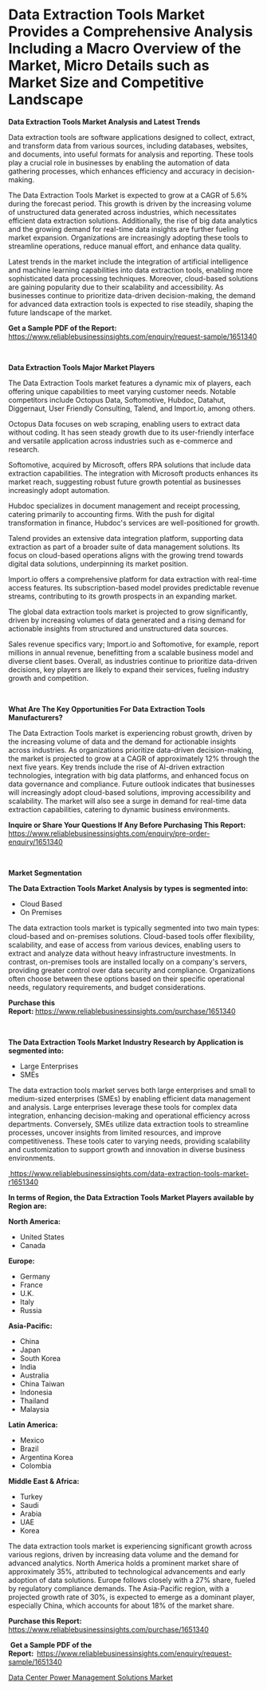 <p><h1>Data Extraction Tools Market Provides a Comprehensive Analysis Including a Macro Overview of the Market, Micro Details such as Market Size and Competitive Landscape</h1></p><p><strong>Data Extraction Tools Market Analysis and Latest Trends</strong></p>
<p><p>Data extraction tools are software applications designed to collect, extract, and transform data from various sources, including databases, websites, and documents, into useful formats for analysis and reporting. These tools play a crucial role in businesses by enabling the automation of data gathering processes, which enhances efficiency and accuracy in decision-making.</p><p>The Data Extraction Tools Market is expected to grow at a CAGR of 5.6% during the forecast period. This growth is driven by the increasing volume of unstructured data generated across industries, which necessitates efficient data extraction solutions. Additionally, the rise of big data analytics and the growing demand for real-time data insights are further fueling market expansion. Organizations are increasingly adopting these tools to streamline operations, reduce manual effort, and enhance data quality.</p><p>Latest trends in the market include the integration of artificial intelligence and machine learning capabilities into data extraction tools, enabling more sophisticated data processing techniques. Moreover, cloud-based solutions are gaining popularity due to their scalability and accessibility. As businesses continue to prioritize data-driven decision-making, the demand for advanced data extraction tools is expected to rise steadily, shaping the future landscape of the market.</p></p>
<p><strong>Get a Sample PDF of the Report:&nbsp;</strong> <a href="https://www.reliablebusinessinsights.com/enquiry/request-sample/1651340?utm_campaign=3007&utm_medium=2&utm_source=Github&utm_content=ia&utm_term=09032025&utm_id=data-extraction-tools">https://www.reliablebusinessinsights.com/enquiry/request-sample/1651340</a></p>
<p>&nbsp;</p>
<p><strong>Data Extraction Tools Major Market Players</strong></p>
<p><p>The Data Extraction Tools market features a dynamic mix of players, each offering unique capabilities to meet varying customer needs. Notable competitors include Octopus Data, Softomotive, Hubdoc, Datahut, Diggernaut, User Friendly Consulting, Talend, and Import.io, among others.</p><p>Octopus Data focuses on web scraping, enabling users to extract data without coding. It has seen steady growth due to its user-friendly interface and versatile application across industries such as e-commerce and research.</p><p>Softomotive, acquired by Microsoft, offers RPA solutions that include data extraction capabilities. The integration with Microsoft products enhances its market reach, suggesting robust future growth potential as businesses increasingly adopt automation.</p><p>Hubdoc specializes in document management and receipt processing, catering primarily to accounting firms. With the push for digital transformation in finance, Hubdoc's services are well-positioned for growth.</p><p>Talend provides an extensive data integration platform, supporting data extraction as part of a broader suite of data management solutions. Its focus on cloud-based operations aligns with the growing trend towards digital data solutions, underpinning its market position.</p><p>Import.io offers a comprehensive platform for data extraction with real-time access features. Its subscription-based model provides predictable revenue streams, contributing to its growth prospects in an expanding market.</p><p>The global data extraction tools market is projected to grow significantly, driven by increasing volumes of data generated and a rising demand for actionable insights from structured and unstructured data sources.</p><p>Sales revenue specifics vary; Import.io and Softomotive, for example, report millions in annual revenue, benefitting from a scalable business model and diverse client bases. Overall, as industries continue to prioritize data-driven decisions, key players are likely to expand their services, fueling industry growth and competition.</p></p>
<p>&nbsp;</p>
<p><strong>What Are The Key Opportunities For Data Extraction Tools Manufacturers?</strong></p>
<p><p>The Data Extraction Tools market is experiencing robust growth, driven by the increasing volume of data and the demand for actionable insights across industries. As organizations prioritize data-driven decision-making, the market is projected to grow at a CAGR of approximately 12% through the next five years. Key trends include the rise of AI-driven extraction technologies, integration with big data platforms, and enhanced focus on data governance and compliance. Future outlook indicates that businesses will increasingly adopt cloud-based solutions, improving accessibility and scalability. The market will also see a surge in demand for real-time data extraction capabilities, catering to dynamic business environments.</p></p>
<p><strong>Inquire or Share Your Questions If Any Before Purchasing This Report:</strong> <a href="https://www.reliablebusinessinsights.com/enquiry/pre-order-enquiry/1651340?utm_campaign=3007&utm_medium=2&utm_source=Github&utm_content=ia&utm_term=09032025&utm_id=data-extraction-tools">https://www.reliablebusinessinsights.com/enquiry/pre-order-enquiry/1651340</a></p>
<p>&nbsp;</p>
<p><strong>Market Segmentation</strong></p>
<p><strong>The Data Extraction Tools Market Analysis by types is segmented into:</strong></p>
<p><ul><li>Cloud Based</li><li>On Premises</li></ul></p>
<p><p>The data extraction tools market is typically segmented into two main types: cloud-based and on-premises solutions. Cloud-based tools offer flexibility, scalability, and ease of access from various devices, enabling users to extract and analyze data without heavy infrastructure investments. In contrast, on-premises tools are installed locally on a company's servers, providing greater control over data security and compliance. Organizations often choose between these options based on their specific operational needs, regulatory requirements, and budget considerations.</p></p>
<p><strong>Purchase this Report:&nbsp;</strong><a href="https://www.reliablebusinessinsights.com/purchase/1651340?utm_campaign=3007&utm_medium=2&utm_source=Github&utm_content=ia&utm_term=09032025&utm_id=data-extraction-tools">https://www.reliablebusinessinsights.com/purchase/1651340</a></p>
<p>&nbsp;</p>
<p><strong>The Data Extraction Tools Market Industry Research by Application is segmented into:</strong></p>
<p><ul><li>Large Enterprises</li><li>SMEs</li></ul></p>
<p><p>The data extraction tools market serves both large enterprises and small to medium-sized enterprises (SMEs) by enabling efficient data management and analysis. Large enterprises leverage these tools for complex data integration, enhancing decision-making and operational efficiency across departments. Conversely, SMEs utilize data extraction tools to streamline processes, uncover insights from limited resources, and improve competitiveness. These tools cater to varying needs, providing scalability and customization to support growth and innovation in diverse business environments.</p></p>
<p><a href="https://www.reliablebusinessinsights.com/data-extraction-tools-market-r1651340?utm_campaign=3007&utm_medium=2&utm_source=Github&utm_content=ia&utm_term=09032025&utm_id=data-extraction-tools">&nbsp;https://www.reliablebusinessinsights.com/data-extraction-tools-market-r1651340</a></p>
<p><strong>In terms of Region, the Data Extraction Tools Market Players available by Region are:</strong></p>
<p>
    <p> <strong> North America: </strong>
        <ul>
            <li>United States</li>
            <li>Canada</li>
        </ul>
        </p> 
    <p> <strong> Europe: </strong>
        <ul>
            <li>Germany</li>
            <li>France</li>
            <li>U.K.</li>
            <li>Italy</li>
            <li>Russia</li>
        </ul>
        </p> 
    <p> <strong> Asia-Pacific: </strong>
        <ul>
            <li>China</li>
            <li>Japan</li>
            <li>South Korea</li>
            <li>India</li>
            <li>Australia</li>
            <li>China Taiwan</li>
            <li>Indonesia</li>
            <li>Thailand</li>
            <li>Malaysia</li>
        </ul>
        </p> 
    <p> <strong> Latin America: </strong>
        <ul>
            <li>Mexico</li>
            <li>Brazil</li>
            <li>Argentina Korea</li>
            <li>Colombia</li>
        </ul>
        </p> 
    <p> <strong> Middle East & Africa: </strong>
        <ul>
            <li>Turkey</li>
            <li>Saudi</li>
            <li>Arabia</li>
            <li>UAE</li>
            <li>Korea</li>
        </ul>
    </p>
    </p>
<p><p>The data extraction tools market is experiencing significant growth across various regions, driven by increasing data volume and the demand for advanced analytics. North America holds a prominent market share of approximately 35%, attributed to technological advancements and early adoption of data solutions. Europe follows closely with a 27% share, fueled by regulatory compliance demands. The Asia-Pacific region, with a projected growth rate of 30%, is expected to emerge as a dominant player, especially China, which accounts for about 18% of the market share.</p></p>
<p><strong>Purchase this Report: </strong><a href="https://www.reliablebusinessinsights.com/purchase/1651340?utm_campaign=3007&utm_medium=2&utm_source=Github&utm_content=ia&utm_term=09032025&utm_id=data-extraction-tools">https://www.reliablebusinessinsights.com/purchase/1651340</a></p>
<p>&nbsp;<strong>Get a Sample PDF of the Report:&nbsp;&nbsp;</strong><a href="https://www.reliablebusinessinsights.com/enquiry/request-sample/1651340?utm_campaign=3007&utm_medium=2&utm_source=Github&utm_content=ia&utm_term=09032025&utm_id=data-extraction-tools">https://www.reliablebusinessinsights.com/enquiry/request-sample/1651340</a></p>
<p><strong></strong></p>
<p><p><a href="https://github.com/boisetwa16/Market-Research-Report-List-1/blob/main/data-center-power-management-solutions-market.md?utm_campaign=3007&utm_medium=2&utm_source=Github&utm_content=ia&utm_term=09032025&utm_id=data-extraction-tools">Data Center Power Management Solutions Market</a></p></p>